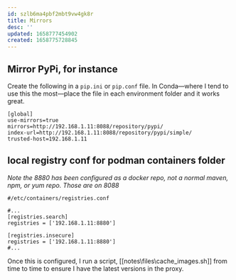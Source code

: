 ```yaml
---
id: szlb6ma4pbf2mbt9vw4gk8r
title: Mirrors
desc: ''
updated: 1658777454902
created: 1658775728845
---
```


## Mirror PyPi, for instance

Create the following in a `pip.ini` or `pip.conf` file. In Conda&mdash;where I tend to use this the most&mdash;place the file in each environment folder and it works great.

```
[global]
use-mirrors=true
mirrors=http://192.168.1.11:8088/repository/pypi/
index-url=http://192.168.1.11:8088/repository/pypi/simple/
trusted-host=192.168.1.11
```

## local registry conf for podman containers folder

_Note the 8880 has been configured as a docker repo, not a normal maven, npm, or yum repo. Those are on 8088_

```
#/etc/containers/registries.conf

#...
[registries.search]
registries = ['192.168.1.11:8880']

[registries.insecure]
registries = ['192.168.1.11:8880']
#...
```

Once this is configured, I run a script, [[notes\files\cache_images.sh]] from time to time to ensure I have the latest versions in the proxy. 
